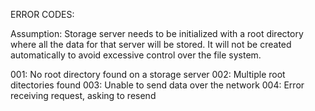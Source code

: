 ERROR CODES:

Assumption: Storage server needs to be initialized with a root directory where all the data for that server will be stored. It will not be created automatically to avoid excessive control over the file system.

001: No root directory found on a storage server
002: Multiple root ditectories found
003: Unable to send data over the network
004: Error receiving request, asking to resend